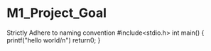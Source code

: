 # M1_Project_Goal
Strictly Adhere to naming convention
#include<stdio.h>
int main()
{
printf("hello world/n")
return0;
}
